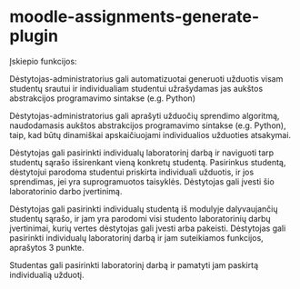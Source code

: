 # moodle-assignments-generate-plugin

Įskiepio funkcijos:

Dėstytojas-administratorius gali automatizuotai generuoti užduotis visam studentų srautui ir individualiam studentui užrašydamas jas aukštos abstrakcijos programavimo sintakse (e.g. Python)

Dėstytojas-administratorius gali aprašyti užduočių sprendimo algoritmą, naudodamasis aukštos abstrakcijos programavimo sintakse (e.g. Python), taip, kad būtų dinamiškai apskaičiuojami individualios užduoties atsakymai.

Dėstytojas gali pasirinkti individualų laboratorinį darbą ir naviguoti tarp studentų sąrašo išsirenkant vieną konkretų studentą. Pasirinkus studentą, dėstytojui parodoma studentui priskirta individuali užduotis, ir jos sprendimas, jei yra suprogramuotos taisyklės. Dėstytojas gali įvesti šio laboratorinio darbo įvertinimą.

Dėstytojas gali pasirinkti individualų studentą iš modulyje dalyvaujančių studentų sąrašo, ir jam yra parodomi visi studento laboratorinių darbų įvertinimai, kurių vertes dėstytojas gali įvesti arba pakeisti. Dėstytojas gali pasirinkti individualų laboratorinį darbą ir jam suteikiamos funkcijos, aprašytos 3 punkte.

Studentas gali pasirinkti laboratorinį darbą ir pamatyti jam paskirtą individualią užduotį.
